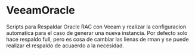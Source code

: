 # VeeamOracle
Scripts para Respaldar Oracle RAC con Veeam y realizar la configuracion automatica para el caso de generar una nueva instancia.
Por defecto solo hace respaldo full, pero es cosa de cambiar las lienas de rman y se puede realizar el respaldo de acuaerdo a la necesidad.
